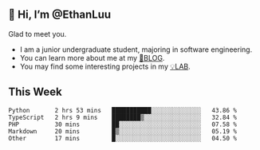 ## 👋 Hi, I’m @EthanLuu

Glad to meet you.

- I am a junior undergraduate student, majoring in software engineering.
- You can learn more about me at my [📝BLOG](https://blog.ethanloo.cn).
- You may find some interesting projects in my [💡LAB](https://lab.ethanloo.cn).

## This Week
<!--START_SECTION:waka-->
```text
Python       2 hrs 53 mins   ███████████░░░░░░░░░░░░░░   43.86 % 
TypeScript   2 hrs 9 mins    ████████▒░░░░░░░░░░░░░░░░   32.84 % 
PHP          30 mins         ██░░░░░░░░░░░░░░░░░░░░░░░   07.58 % 
Markdown     20 mins         █▒░░░░░░░░░░░░░░░░░░░░░░░   05.19 % 
Other        17 mins         █░░░░░░░░░░░░░░░░░░░░░░░░   04.50 % 
```
<!--END_SECTION:waka-->
